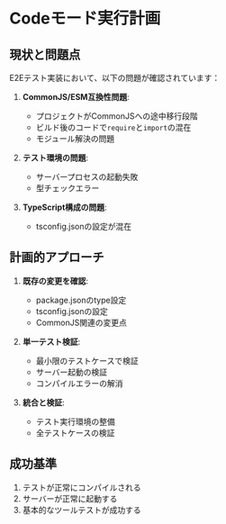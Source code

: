 # Codeモード実行計画

## 現状と問題点

E2Eテスト実装において、以下の問題が確認されています：

1. **CommonJS/ESM互換性問題**: 
   - プロジェクトがCommonJSへの途中移行段階
   - ビルド後のコードで`require`と`import`の混在
   - モジュール解決の問題

2. **テスト環境の問題**:
   - サーバープロセスの起動失敗
   - 型チェックエラー

3. **TypeScript構成の問題**:
   - tsconfig.jsonの設定が混在

## 計画的アプローチ

1. **既存の変更を確認**:
   - package.jsonのtype設定
   - tsconfig.jsonの設定
   - CommonJS関連の変更点

2. **単一テスト検証**:
   - 最小限のテストケースで検証
   - サーバー起動の検証
   - コンパイルエラーの解消

3. **統合と検証**:
   - テスト実行環境の整備
   - 全テストケースの検証

## 成功基準

1. テストが正常にコンパイルされる
2. サーバーが正常に起動する
3. 基本的なツールテストが成功する
